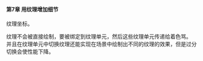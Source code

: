 
#### 第7章 用纹理增加细节 

纹理坐标。

纹理不会被直接绘制，要被绑定到纹理单元，然后这些纹理单元传递给着色骂。
并且在纹理单元中切换纹理还能实现在场景中绘制出不同的纹理的效果，但是过分切换会使性能下降。